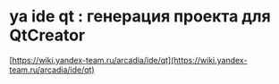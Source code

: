 # ya ide qt : генерация проекта для QtCreator

[https://wiki.yandex-team.ru/arcadia/ide/qt](https://wiki.yandex-team.ru/arcadia/ide/qt)